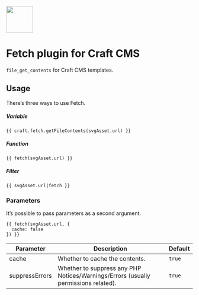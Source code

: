 <img src="https://rawgit.com/joshuabaker/craft-fetch/master/resources/icon.svg" width="72">

# Fetch plugin for Craft CMS

`file_get_contents` for Craft CMS templates.

## Usage

There’s three ways to use Fetch.

##### Variable

```twig
{{ craft.fetch.getFileContents(svgAsset.url) }}
```

##### Function

```twig
{{ fetch(svgAsset.url) }}
```

##### Filter

```twig
{{ svgAsset.url|fetch }}
```

### Parameters

It’s possible to pass parameters as a second argument.

```twig
{{ fetch(svgAsset.url, {
  cache: false
}) }}
```

| Parameter      | Description                                                                        | Default |
|----------------|------------------------------------------------------------------------------------|---------|
| cache          | Whether to cache the contents.                                                     | `true`  |
| suppressErrors | Whether to suppress any PHP Notices/Warnings/Errors (usually permissions related). | `true`  |
